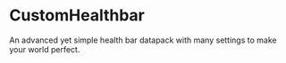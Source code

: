 # CustomHealthbar
An advanced yet simple health bar datapack with many settings to make your world perfect.
